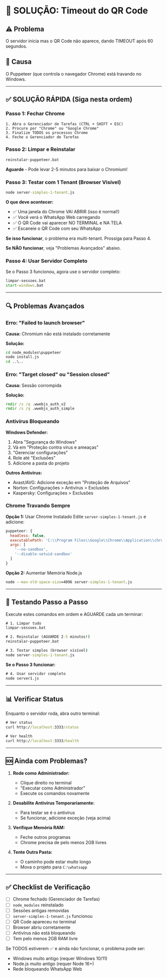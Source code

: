 # 🔧 SOLUÇÃO: Timeout do QR Code

## ⚠️ Problema
O servidor inicia mas o QR Code não aparece, dando TIMEOUT após 60 segundos.

## 🎯 Causa
O Puppeteer (que controla o navegador Chrome) está travando no Windows.

---

## ✅ SOLUÇÃO RÁPIDA (Siga nesta ordem)

### Passo 1: Fechar Chrome
```
1. Abra o Gerenciador de Tarefas (CTRL + SHIFT + ESC)
2. Procure por "Chrome" ou "Google Chrome"
3. Finalize TODOS os processos Chrome
4. Feche o Gerenciador de Tarefas
```

### Passo 2: Limpar e Reinstalar
```cmd
reinstalar-puppeteer.bat
```

**Aguarde** - Pode levar 2-5 minutos para baixar o Chromium!

### Passo 3: Testar com 1 Tenant (Browser Visível)
```cmd
node server-simples-1-tenant.js
```

**O que deve acontecer:**
- ✅ Uma janela do Chrome VAI ABRIR (isso é normal!)
- ✅ Você verá o WhatsApp Web carregando
- ✅ O QR Code vai aparecer NO TERMINAL e NA TELA
- ✅ Escaneie o QR Code com seu WhatsApp

**Se isso funcionar**, o problema era multi-tenant. Prossiga para Passo 4.

**Se NÃO funcionar**, veja "Problemas Avançados" abaixo.

### Passo 4: Usar Servidor Completo
Se o Passo 3 funcionou, agora use o servidor completo:

```cmd
limpar-sessoes.bat
start-windows.bat
```

---

## 🔍 Problemas Avançados

### Erro: "Failed to launch browser"

**Causa:** Chromium não está instalado corretamente

**Solução:**
```cmd
cd node_modules\puppeteer
node install.js
cd ..\..
```

### Erro: "Target closed" ou "Session closed"

**Causa:** Sessão corrompida

**Solução:**
```cmd
rmdir /s /q .wwebjs_auth_v2
rmdir /s /q .wwebjs_auth_simple
```

### Antivírus Bloqueando

**Windows Defender:**
1. Abra "Segurança do Windows"
2. Vá em "Proteção contra vírus e ameaças"
3. "Gerenciar configurações"
4. Role até "Exclusões"
5. Adicione a pasta do projeto

**Outros Antivírus:**
- Avast/AVG: Adicione exceção em "Proteção de Arquivos"
- Norton: Configurações > Antivírus > Exclusões
- Kaspersky: Configurações > Exclusões

### Chrome Travando Sempre

**Opção 1:** Usar Chrome Instalado
Edite `server-simples-1-tenant.js` e adicione:

```javascript
puppeteer: {
  headless: false,
  executablePath: 'C:\\Program Files\\Google\\Chrome\\Application\\chrome.exe', // ← Adicione esta linha
  args: [
    '--no-sandbox',
    '--disable-setuid-sandbox'
  ]
}
```

**Opção 2:** Aumentar Memória Node.js
```cmd
node --max-old-space-size=4096 server-simples-1-tenant.js
```

---

## 🧪 Testando Passo a Passo

Execute estes comandos em ordem e AGUARDE cada um terminar:

```cmd
# 1. Limpar tudo
limpar-sessoes.bat

# 2. Reinstalar (AGUARDE 2-5 minutos!)
reinstalar-puppeteer.bat

# 3. Testar simples (browser visível)
node server-simples-1-tenant.js
```

**Se o Passo 3 funcionar:**
```cmd
# 4. Usar servidor completo
node server1.js
```

---

## 📊 Verificar Status

Enquanto o servidor roda, abra outro terminal:

```cmd
# Ver status
curl http://localhost:3333/status

# Ver health
curl http://localhost:3333/health
```

---

## 🆘 Ainda com Problemas?

1. **Rode como Administrador:**
   - Clique direito no terminal
   - "Executar como Administrador"
   - Execute os comandos novamente

2. **Desabilite Antivírus Temporariamente:**
   - Para testar se é o antivírus
   - Se funcionar, adicione exceção (veja acima)

3. **Verifique Memória RAM:**
   - Feche outros programas
   - Chrome precisa de pelo menos 2GB livres

4. **Tente Outra Pasta:**
   - O caminho pode estar muito longo
   - Mova o projeto para `C:\whatsapp`

---

## ✅ Checklist de Verificação

- [ ] Chrome fechado (Gerenciador de Tarefas)
- [ ] `node_modules` reinstalado
- [ ] Sessões antigas removidas
- [ ] `server-simples-1-tenant.js` funcionou
- [ ] QR Code apareceu no terminal
- [ ] Browser abriu corretamente
- [ ] Antivírus não está bloqueando
- [ ] Tem pelo menos 2GB RAM livre

Se TODOS estiverem ✅ e ainda não funcionar, o problema pode ser:
- Windows muito antigo (requer Windows 10/11)
- Node.js muito antigo (requer Node 16+)
- Rede bloqueando WhatsApp Web
